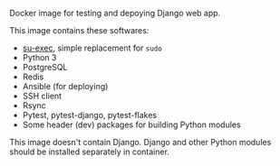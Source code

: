 Docker image for testing and depoying Django web app.

This image contains these softwares:

- [su-exec](https://github.com/ncopa/su-exec), simple replacement for `sudo`
- Python 3
- PostgreSQL
- Redis
- Ansible (for deploying)
- SSH client
- Rsync
- Pytest, pytest-django, pytest-flakes
- Some header (dev) packages for building Python modules

This image doesn't contain Django. Django and other Python modules should be installed separately in container.

